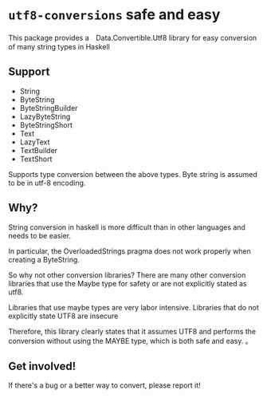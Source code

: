 # `utf8-conversions` safe and easy

This package provides a　Data.Convertible.Utf8 library for easy conversion of many string types in Haskell

## Support

- String
- ByteString
- ByteStringBuilder
- LazyByteString
- ByteStringShort
- Text
- LazyText
- TextBuilder
- TextShort

Supports type conversion between the above types.
Byte string is assumed to be in utf-8 encoding.

## Why?

String conversion in haskell is more difficult than in other languages and needs to be easier.

In particular, the OverloadedStrings pragma does not work properly when creating a ByteString.

So why not other conversion libraries?
There are many other conversion libraries that use the Maybe type for safety or are not explicitly stated as utf8.

Libraries that use maybe types are very labor intensive.
Libraries that do not explicitly state UTF8 are insecure

Therefore, this library clearly states that it assumes UTF8 and performs the conversion without using the MAYBE type, which is both safe and easy.
。

## Get involved!

If there's a bug or a better way to convert, please report it!